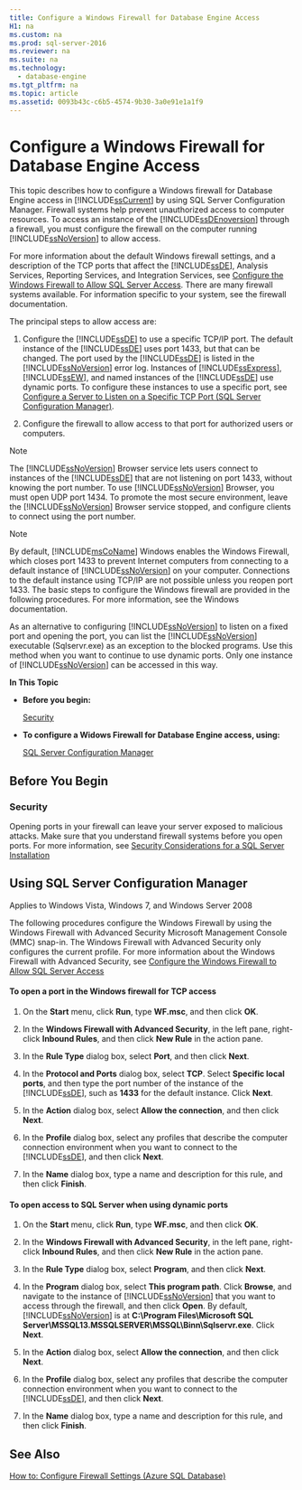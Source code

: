 ```yaml
---
title: Configure a Windows Firewall for Database Engine Access
H1: na
ms.custom: na
ms.prod: sql-server-2016
ms.reviewer: na
ms.suite: na
ms.technology: 
  - database-engine
ms.tgt_pltfrm: na
ms.topic: article
ms.assetid: 0093b43c-c6b5-4574-9b30-3a0e91e1a1f9
---
```

# Configure a Windows Firewall for Database Engine Access
  This topic describes how to configure a Windows firewall for Database Engine access in [!INCLUDE[ssCurrent](../../Topics/TopicNameContainA/includes/ssCurrent_md.md)] by using SQL Server Configuration Manager. Firewall systems help prevent unauthorized access to computer resources. To access an instance of the [!INCLUDE[ssDEnoversion](../../Topics/TopicNameContainA/includes/ssDEnoversion_md.md)] through a firewall, you must configure the firewall on the computer running [!INCLUDE[ssNoVersion](../../Topics/TopicNameContainA/includes/ssNoVersion_md.md)] to allow access.  
  
 For more information about the default Windows firewall settings, and a description of the TCP ports that affect the [!INCLUDE[ssDE](../../Topics/TopicNameContainA/includes/ssDE_md.md)], Analysis Services, Reporting Services, and Integration Services, see [Configure the Windows Firewall to Allow SQL Server Access](../../Topics/TopicNameNotContainA/Configure-the-Windows-Firewall-to-Allow-SQL-Server-Access.md). There are many firewall systems available. For information specific to your system, see the firewall documentation.  
  
 The principal steps to allow access are:  
  
1.  Configure the [!INCLUDE[ssDE](../../Topics/TopicNameContainA/includes/ssDE_md.md)] to use a specific TCP/IP port. The default instance of the [!INCLUDE[ssDE](../../Topics/TopicNameContainA/includes/ssDE_md.md)] uses port 1433, but that can be changed. The port used by the [!INCLUDE[ssDE](../../Topics/TopicNameContainA/includes/ssDE_md.md)] is listed in the [!INCLUDE[ssNoVersion](../../Topics/TopicNameContainA/includes/ssNoVersion_md.md)] error log. Instances of [!INCLUDE[ssExpress](../../Topics/TopicNameContainA/includes/ssExpress_md.md)], [!INCLUDE[ssEW](../../Topics/TopicNameContainA/includes/ssEW_md.md)], and named instances of the [!INCLUDE[ssDE](../../Topics/TopicNameContainA/includes/ssDE_md.md)] use dynamic ports. To configure these instances to use a specific port, see [Configure a Server to Listen on a Specific TCP Port &#40;SQL Server Configuration Manager&#41;](../../Topics/TopicNameContainA/Configure-a-Server-to-Listen-on-a-Specific-TCP-Port--SQL-Server-Configuration-Manager-.md).  
  
2.  Configure the firewall to allow access to that port for authorized users or computers.  
  
> [!NOTE]  
>  The [!INCLUDE[ssNoVersion](../../Topics/TopicNameContainA/includes/ssNoVersion_md.md)] Browser service lets users connect to instances of the [!INCLUDE[ssDE](../../Topics/TopicNameContainA/includes/ssDE_md.md)] that are not listening on port 1433, without knowing the port number. To use [!INCLUDE[ssNoVersion](../../Topics/TopicNameContainA/includes/ssNoVersion_md.md)] Browser, you must open UDP port 1434. To promote the most secure environment, leave the [!INCLUDE[ssNoVersion](../../Topics/TopicNameContainA/includes/ssNoVersion_md.md)] Browser service stopped, and configure clients to connect using the port number.  
  
> [!NOTE]  
>  By default, [!INCLUDE[msCoName](../../Topics/TopicNameContainA/includes/msCoName_md.md)] Windows enables the Windows Firewall, which closes port 1433 to prevent Internet computers from connecting to a default instance of [!INCLUDE[ssNoVersion](../../Topics/TopicNameContainA/includes/ssNoVersion_md.md)] on your computer. Connections to the default instance using TCP/IP are not possible unless you reopen port 1433. The basic steps to configure the Windows firewall are provided in the following procedures. For more information, see the Windows documentation.  
  
 As an alternative to configuring [!INCLUDE[ssNoVersion](../../Topics/TopicNameContainA/includes/ssNoVersion_md.md)] to listen on a fixed port and opening the port, you can list the [!INCLUDE[ssNoVersion](../../Topics/TopicNameContainA/includes/ssNoVersion_md.md)] executable (Sqlservr.exe) as an exception to the blocked programs. Use this method when you want to continue to use dynamic ports. Only one instance of [!INCLUDE[ssNoVersion](../../Topics/TopicNameContainA/includes/ssNoVersion_md.md)] can be accessed in this way.  
  
 **In This Topic**  
  
-   **Before you begin:**  
  
     [Security](#Security)  
  
-   **To configure a Widows Firewall for Database Engine access, using:**  
  
     [SQL Server Configuration Manager](#SSMSProcedure)  
  
## Before You Begin  
  
###  <a name="Security"></a> Security  
 Opening ports in your firewall can leave your server exposed to malicious attacks. Make sure that you understand firewall systems before you open ports. For more information, see [Security Considerations for a SQL Server Installation](../../Topics/TopicNameContainA/Security-Considerations-for-a-SQL-Server-Installation.md)  
  
##  <a name="SSMSProcedure"></a> Using SQL Server Configuration Manager  
 Applies to Windows Vista, Windows 7, and Windows Server 2008  
  
 The following procedures configure the Windows Firewall by using the Windows Firewall with Advanced Security Microsoft Management Console (MMC) snap-in. The Windows Firewall with Advanced Security only configures the current profile. For more information about the Windows Firewall with Advanced Security, see [Configure the Windows Firewall to Allow SQL Server Access](../../Topics/TopicNameNotContainA/Configure-the-Windows-Firewall-to-Allow-SQL-Server-Access.md)  
  
#### To open a port in the Windows firewall for TCP access  
  
1.  On the **Start** menu, click **Run**, type **WF.msc**, and then click **OK**.  
  
2.  In the **Windows Firewall with Advanced Security**, in the left pane, right-click **Inbound Rules**, and then click **New Rule** in the action pane.  
  
3.  In the **Rule Type** dialog box, select **Port**, and then click **Next**.  
  
4.  In the **Protocol and Ports** dialog box, select **TCP**. Select **Specific local ports**, and then type the port number of the instance of the [!INCLUDE[ssDE](../../Topics/TopicNameContainA/includes/ssDE_md.md)], such as **1433** for the default instance. Click **Next**.  
  
5.  In the **Action** dialog box, select **Allow the connection**, and then click **Next**.  
  
6.  In the **Profile** dialog box, select any profiles that describe the computer connection environment when you want to connect to the [!INCLUDE[ssDE](../../Topics/TopicNameContainA/includes/ssDE_md.md)], and then click **Next**.  
  
7.  In the **Name** dialog box, type a name and description for this rule, and then click **Finish**.  
  
#### To open access to SQL Server when using dynamic ports  
  
1.  On the **Start** menu, click **Run**, type **WF.msc**, and then click **OK**.  
  
2.  In the **Windows Firewall with Advanced Security**, in the left pane, right-click **Inbound Rules**, and then click **New Rule** in the action pane.  
  
3.  In the **Rule Type** dialog box, select **Program**, and then click **Next**.  
  
4.  In the **Program** dialog box, select **This program path**. Click **Browse**, and navigate to the instance of [!INCLUDE[ssNoVersion](../../Topics/TopicNameContainA/includes/ssNoVersion_md.md)] that you want to access through the firewall, and then click **Open**. By default, [!INCLUDE[ssNoVersion](../../Topics/TopicNameContainA/includes/ssNoVersion_md.md)] is at **C:\Program Files\Microsoft SQL Server\MSSQL13.MSSQLSERVER\MSSQL\Binn\Sqlservr.exe**. Click **Next**.  
  
5.  In the **Action** dialog box, select **Allow the connection**, and then click **Next**.  
  
6.  In the **Profile** dialog box, select any profiles that describe the computer connection environment when you want to connect to the [!INCLUDE[ssDE](../../Topics/TopicNameContainA/includes/ssDE_md.md)], and then click **Next**.  
  
7.  In the **Name** dialog box, type a name and description for this rule, and then click **Finish**.  
  
## See Also  
 [How to: Configure Firewall Settings (Azure SQL Database)](https://azure.microsoft.com/documentation/articles/sql-database-configure-firewall-settings/)  
  
  
